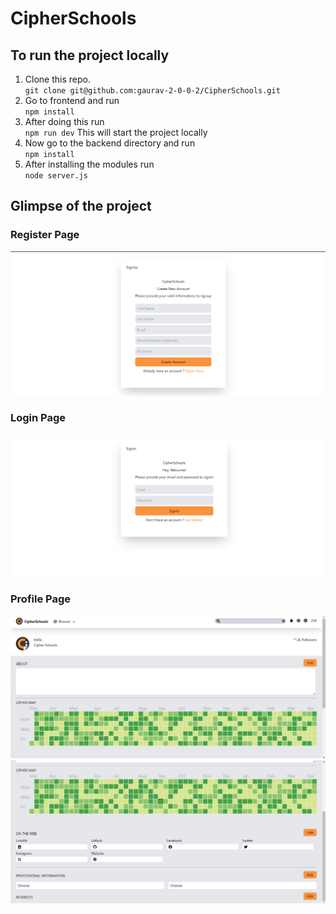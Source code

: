 # CipherSchools

## To run the project locally
1. Clone this repo.<br/>
`git clone git@github.com:gaurav-2-0-0-2/CipherSchools.git`
2. Go to frontend and run <br/>
`npm install`
3. After doing this run <br/>
`npm run dev`
This will start the project locally <br/>
4. Now go to the backend directory and run <br/>
`npm install`
5. After installing the modules run <br/>
`node server.js` 

## Glimpse of the project
### Register Page<br>
![Register Page](frontend/src/assets/RegisterSS.png)
### Login Page<br> 
![Login Page](frontend/src/assets/LoginSS.png)
### Profile Page<br>
![ProfilePage1](frontend/src/assets/Profile2SS.png)
![ProfilePage2](frontend/src/assets/Profile1SS.png)


